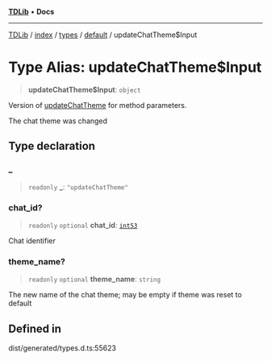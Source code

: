 [**TDLib**](../../../../../../README.md) • **Docs**

***

[TDLib](../../../../../../modules.md) / [index](../../../../../README.md) / [types](../../../README.md) / [default](../README.md) / updateChatTheme$Input

# Type Alias: updateChatTheme$Input

> **updateChatTheme$Input**: `object`

Version of [updateChatTheme](updateChatTheme.md) for method parameters.

The chat theme was changed

## Type declaration

### \_

> `readonly` **\_**: `"updateChatTheme"`

### chat\_id?

> `readonly` `optional` **chat\_id**: [`int53`](int53.md)

Chat identifier

### theme\_name?

> `readonly` `optional` **theme\_name**: `string`

The new name of the chat theme; may be empty if theme was reset to default

## Defined in

dist/generated/types.d.ts:55623
